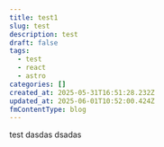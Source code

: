 ```yaml
---
title: test1
slug: test
description: test
draft: false
tags:
  - test
  - react
  - astro
categories: []
created_at: 2025-05-31T16:51:28.232Z
updated_at: 2025-06-01T10:52:00.424Z
fmContentType: blog
---
```


test
dasdas
dsadas
